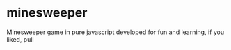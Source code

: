 # minesweeper
Minesweeper game in pure javascript developed for fun and learning, if you liked, pull
